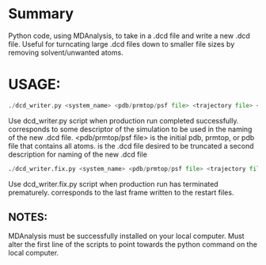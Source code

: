 # Summary 
Python code, using MDAnalysis, to take in a .dcd file and write a new .dcd file. Useful for turncating large .dcd files down to smaller file sizes by removing solvent/unwanted atoms. 

# USAGE:
```python
./dcd_writer.py <system_name> <pdb/prmtop/psf file> <trajectory file> <production number>
```
  Use dcd_writer.py script when production run completed successfully.
  <system name> corresponds to some descriptor of the simulation to be used in the naming of the new .dcd file.
  <pdb/prmtop/psf file> is the initial pdb, prmtop, or pdb file that contains all atoms.
  <trajectory file> is the .dcd file desired to be truncated
  <production number> a second description for naming of the new .dcd file 

```python  
./dcd_writer.fix.py <system_name> <pdb/prmtop/psf file> <trajectory file> <production number> <final frame number>
```
  Use dcd_writer.fix.py script when production run has terminated prematurely.
  <final frame number> corresponds to the last frame written to the restart files. 

## NOTES:
  MDAnalysis must be successfully installed on your local computer.
  Must alter the first line of the scripts to point towards the python command on the local computer.
  
  
  
